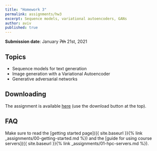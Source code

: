 ```yaml
---
title: "Homework 3"
permalink: assignments/hw3
excerpt: Sequence models, variational autoencoders, GANs
author: aviv
published: true
---
```


**Submission date**: January ~~7th~~ 21st, 2021

## Topics

- Sequence models for text generation
- Image generation with a Variational Autoencoder
- Generative adversarial networks

## Downloading

The assignment is available
[here](https://technionmail-my.sharepoint.com/:u:/g/personal/avivr_campus_technion_ac_il/EZQXQt1H5dBCkyg0wu6-xigBq9npIOzmEXATIEWxO8sqLQ?e=BVTPbS)
(use the download button at the top).

## FAQ

Make sure to read the [getting started page]({{ site.baseurl }}{% link _assignments/00-getting-started.md %})
and the [guide for using course servers]({{ site.baseurl }}{% link _assignments/01-hpc-servers.md %}).


